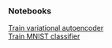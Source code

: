 ### Notebooks
[Train variational autoencoder](https://colab.research.google.com/drive/1SHP5yunom4LZDHRbAPpbGzZPtvpFPLJc)  
[Train MNIST classifier](https://colab.research.google.com/drive/1ExE-VrCrn1OxJR3Sbpil6B0q_UGwLGgS)  